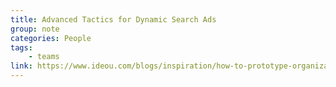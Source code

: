 ```yaml
---
title: Advanced Tactics for Dynamic Search Ads
group: note
categories: People
tags:
    - teams
link: https://www.ideou.com/blogs/inspiration/how-to-prototype-organizational-change
---
```


